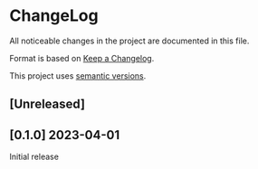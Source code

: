 ChangeLog
=========

All noticeable changes in the project  are documented in this file.

Format is based on [Keep a Changelog](https://keepachangelog.com/en/1.0.0/).

This project uses [semantic versions](https://semver.org/spec/v2.0.0.html).

## [Unreleased]

## [0.1.0] 2023-04-01

Initial release
